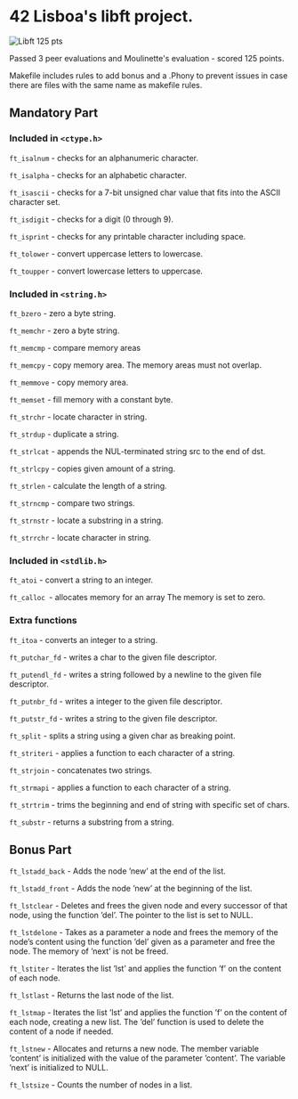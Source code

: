 # 42 Lisboa's libft project.

  <img src="https://raw.githubusercontent.com/mbraga-s/42-project-badges/main/covers/cover-libft-bonus.png" alt="Libft 125 pts">

Passed 3 peer evaluations and Moulinette's evaluation - scored 125 points.

Makefile includes rules to add bonus and a .Phony to prevent issues in case there are files with the same name as makefile rules.


## Mandatory Part

### Included in `<ctype.h>`

`ft_isalnum` - checks for an alphanumeric character.

`ft_isalpha` - checks for an alphabetic character.

`ft_isascii` - checks for a 7-bit unsigned char value that fits into the ASCII character set.

`ft_isdigit` - checks for a digit (0 through 9).

`ft_isprint` - checks for any printable character including space.

`ft_tolower` - convert uppercase letters to lowercase.

`ft_toupper` - convert lowercase letters to uppercase.

### Included in `<string.h>`

`ft_bzero` - zero a byte string.

`ft_memchr` - zero a byte string.

`ft_memcmp` - compare memory areas
 
`ft_memcpy` - copy memory area. The memory areas must not overlap.

`ft_memmove` - copy memory area.

`ft_memset` - fill memory with a constant byte.

`ft_strchr` - locate character in string.

`ft_strdup` - duplicate a string.

`ft_strlcat` - appends the NUL-terminated string src to the end of dst.

`ft_strlcpy` - copies given amount of a string.

`ft_strlen` - calculate the length of a string.

`ft_strncmp` - compare two strings.

`ft_strnstr` - locate a substring in a string.

`ft_strrchr` - locate character in string.

### Included in `<stdlib.h>`

`ft_atoi` - convert a string to an integer.

`ft_calloc `- allocates memory for an array The memory is set to zero.

### Extra functions

`ft_itoa` - converts an integer to a string.

`ft_putchar_fd` - writes a char to the given file descriptor.

`ft_putendl_fd` - writes a string followed by a newline to the given file descriptor.

`ft_putnbr_fd` - writes a integer to the given file descriptor.

`ft_putstr_fd` - writes a string to the given file descriptor.

`ft_split` - splits a string using a given char as breaking point.

`ft_striteri` - applies a function to each character of a string.

`ft_strjoin` - concatenates two strings.

`ft_strmapi` -  applies a function to each character of a string.

`ft_strtrim` - trims the beginning and end of string with specific set of chars.

`ft_substr` - returns a substring from a string.

## Bonus Part

`ft_lstadd_back` - Adds the node ’new’ at the end of the list.

`ft_lstadd_front` - Adds the node ’new’ at the beginning of the list.


`ft_lstclear` - Deletes and frees the given node and every successor of that node, using the function ’del’. The pointer to the list is set to NULL.

`ft_lstdelone` - Takes as a parameter a node and frees the memory of the node’s content using the function ’del’ given as a parameter and free the node. The memory of ’next’ is not be freed.

`ft_lstiter` - Iterates the list ’lst’ and applies the function ’f’ on the content of each node.

`ft_lstlast` - Returns the last node of the list.

`ft_lstmap` - Iterates the list ’lst’ and applies the function ’f’ on the content of each node, creating a new list. The ’del’ function is used to delete the content of a node if needed.

`ft_lstnew` - Allocates and returns a new node. The member variable ’content’ is initialized with the value of the parameter ’content’. The variable ’next’ is initialized to NULL.

`ft_lstsize` - Counts the number of nodes in a list.
